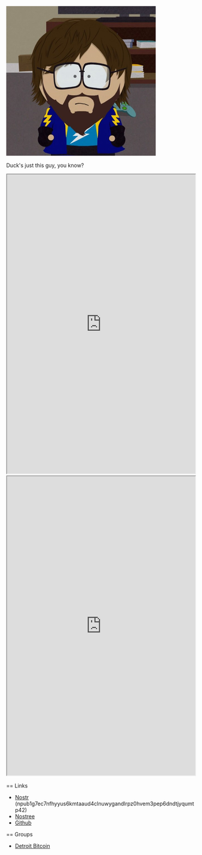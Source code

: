 <img src="images/duck1123.png" />

Duck's just this guy, you know?

<iframe src="https://nosta.me/_@duck1123.com" height="800" width="100%" title="nosta.me"></iframe>

<iframe src="https://nostree.me/_@duck1123.com" height="800" width="100%" title="nostree.me"></iframe>

== Links

- [Nostr](https://nosta.me/_@duck1123.com) (npub1g7ec7nfhyyus6kmtaaud4clnuwygandlrpz0hvem3pep6dndtjyqumtp42)
- [Nostree](https://nostree.me/_@duck1123.com)
- [Github](https://github.com/duck1123)

== Groups

- [Detroit Bitcoin](https://detbtc.com)
